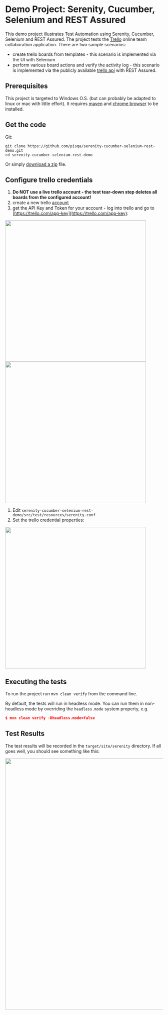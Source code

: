 # Demo Project: Serenity, Cucumber, Selenium and REST Assured

This demo project illustrates Test Automation using Serenity, Cucumber, Selenium and REST Assured. 
The project tests the [Trello](https://trello.com) online team collaboration application. There are two sample scenarios:
- create trello boards from templates - this scenario is implemented via the UI with Selenium
- perform various board actions and verify the activity log - this scenario is implemented via the publicly available [trello api](https://developers.trello.com/reference#introduction) with REST Assured.

## Prerequisites
This project is targeted to Windows O.S. (but can probably be adapted to linux or mac with little effort). It requires [maven](http://maven.apache.org/download.cgi) and [chrome browser](https://www.google.com/chrome/) to be installed.


## Get the code

Git:

    git clone https://github.com/pisqa/serenity-cucumber-selenium-rest-demo.git
    cd serenity-cucumber-selenium-rest-demo


Or simply [download a zip](https://github.com/pisqa/serenity-cucumber-selenium-rest-demo/archive/master.zip) file.

## Configure trello credentials

1. **Do NOT use a live trello account - the test tear-down step deletes all boards from the configured account!**
1. create a new trello [account](https://trello.com/signup)
1. get the API Key and Token for your account - log into trello and go to [https://trello.com/app-key](https://trello.com/app-key):


<img src="https://user-images.githubusercontent.com/57501449/74966117-c4716180-5416-11ea-8d6e-6877642a6a09.png" width="450" >

<img src="https://user-images.githubusercontent.com/57501449/74966679-cdaefe00-5417-11ea-9027-1c8bece83e75.png" width="450" >

1.   Edit  `serenity-cucumber-selenium-rest-demo/src/test/resources/serenity.conf`
2. Set the trello credential properties:

<img src="https://user-images.githubusercontent.com/57501449/74740696-b1fef880-525b-11ea-83a0-1f4b42b91bb7.png" width="450">


## Executing the tests
To run the project run `mvn clean verify` from the command line.

By default, the tests will run in headless mode. You can run them in non-headless mode by overriding the `headless.mode` system property, e.g.
```json
$ mvn clean verify -Dheadless.mode=false
```

## Test Results
The test results will be recorded in the `target/site/serenity` directory.
If all goes well, you should see something like this:



<img src="https://user-images.githubusercontent.com/57501449/74771301-2fdbf780-528e-11ea-8f54-dca76b58d9ff.png" width="800">


